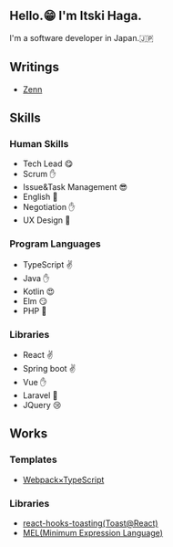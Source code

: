 
## Hello.😁 I'm Itski Haga.
I'm a software developer in Japan.🇯🇵

## Writings
- [Zenn](https://zenn.dev/gagaga)

## Skills
### Human Skills
- Tech Lead 😋
- Scrum ✋
- Issue&Task Management 😎
- English 🤔
- Negotiation ✋
- UX Design 📝

### Program Languages
- TypeScript ✌️
- Java ✋
- Kotlin 😍
- Elm 😏
- PHP 🤔

### Libraries
- React ✌️
- Spring boot ✌️
- Vue ✋
- Laravel 🤔
- JQuery 😢

## Works
### Templates
- [Webpack×TypeScript](https://github.com/itskihaga/webpack-typescript)
### Libraries
- [react-hooks-toasting(Toast@React)](https://www.npmjs.com/package/react-hooks-toasting)
- [MEL(Minimum Expression Language)](https://www.npmjs.com/package/meljs)

